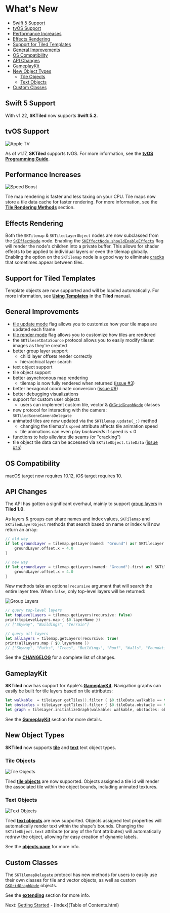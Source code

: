 # What's New
- [Swift 5 Support](#swift5-support)
- [tvOS Support](#tvos-support)
- [Performance Increases](#performance-increases)
- [Effects Rendering](#effects-rendering)
- [Support for Tiled Templates](#support-for-tiled-templates)
- [General Improvements](#general-improvements)
- [OS Compatibility](#os-compatibility)
- [API Changes](#api-changes)
- [GameplayKit](#gameplaykit)
- [New Object Types](#new-object-types)
    - [Tile Objects](#tile-objects)
    - [Text Objects](#text-objects)
- [Custom Classes](#custom-classes)



## Swift 5 Support

With v1.22, **SKTiled** now supports **Swift 5.2**.

## tvOS Support

![Apple TV][appletv-img]

As of v1.17, **SKTiled** supports tvOS. For more information, see the [**tvOS Programming Guide**][tvos-programming-url].


## Performance Increases

![Speed Boost][speed-boost-img]

Tile map rendering is faster and less taxing on your CPU. Tile maps now store a tile data cache for faster rendering. For more information, see the [**Tile Rendering Methods**][tile-rendering-methods-url] section.

## Effects Rendering

Both the `SKTilemap` & `SKTiledLayerObject` nodes are now subclassed from the [`SKEffectNode`][skeffectnode-url] node. Enabling the [`SKEffectNode.shouldEnableEffects`][skeffectnode-shouldenableeffects-url] flag will render the node's children into a private buffer. This allows for shader effects to be applied to individual layers or even the tilemap globally. Enabling the option on the `SKTilemap` node is a good way to eliminate [cracks][troubleshooting-tile-cracking-url] that sometimes appear between tiles.


## Support for Tiled Templates

Template objects are now supported and will be loaded automatically. For more information, see [**Using Templates**][templates-url] in the **Tiled** manual.


## General Improvements
- [tile update mode][tileupdatemode-url] flag allows you to customize how your tile maps are updated each frame
- [tile render mode][tilerendermode-url] flag allows you to customize how tiles are rendered
- the `SKTilesetDataSource` protocol allows you to easily modify tileset images as they're created
- better group layer support
    - child layer offsets render correctly
    - hierarchical layer search
- text object support
- tile object support
- better asynchronous map rendering
    - tilemap is now fully rendered when returned ([issue #3][issue3-url])
- better hexagonal coordinate conversion ([issue #9][issue9-url])
- better debugging visualizations
- support for custom user objects
    - users can implement custom tile, vector & [`GKGridGraphNode`][gkgridgraphnode-url] classes
- new protocol for interacting with the camera: `SKTiledSceneCameraDelegate`
- animated tiles are now updated via the `SKTilemap.update(_:)` method
    - changing the tilemap's `speed` attribute affects tile animation speed
    - tile animations can even play *backwards* if speed is < 0
- functions to help alleviate tile seams (or "cracking")
- tile object tile data can be accessed via `SKTileObject.tileData` ([issue #15][issue15-url])


## OS Compatibility

macOS target now requires 10.12, iOS target requires 10.


## API Changes

The API has gotten a significant overhaul, mainly to support [group layers][group-layers-url] in **Tiled 1.0**.

As layers & groups can share names and index values, `SKTilemap` and `SKTiledLayerObject` methods that search based on name or index will now return an array:

```swift
// old way
if let groundLayer = tilemap.getLayer(named: "Ground") as? SKTileLayer {
    groundLayer.offset.x = 4.0
}

// new way
if let groundLayer = tilemap.getLayers(named: "Ground").first as? SKTileLayer {
    groundLayer.offset.x = 4.0
}
```

New methods take an optional `recursive` argument that will search the entire layer tree. When `false`, only top-level layers will be returned:

![Group Layers](images/group-recursive.png)

```swift
// query top-level layers
let topLevelLayers = tilemap.getLayers(recursive: false)
print(topLevelLayers.map { $0.layerName })
// ["Skyway", "Buildings", "Terrain"]

// query all layers
let allLayers = tilemap.getLayers(recursive: true)
print(allLayers.map { $0.layerName })
// ["Skyway", "Paths", "Trees", "Buildings", "Roof", "Walls", "Foundation", "Terrain", "Ground", "Water"]
```


See the [**CHANGELOG**][sktiled-changelog-url] for a complete list of changes.



## GameplayKit

**SKTiled** now has support for Apple's [**GameplayKit**][gameplaykit-url]. Navigation graphs can easily be built for tile layers based on tile attributes:

```swift
let walkable  = tileLayer.getTiles().filter { $0.tileData.walkable == true }
let obstacles = tileLayer.getTiles().filter { $0.tileData.obstacle == true }
let graph = tileLayer.initializeGraph(walkable: walkable, obstacles: obstacles, diagonalsAllowed: false)!
```

See the [**GameplayKit**](gameplaykit.html) section for more details.


## New Object Types

**SKTiled** now supports [**tile**][tile-objects-url] and [**text**][text-objects-url] text object types.

### Tile Objects

![Tile Objects][tile-objects-gif]

Tiled [**tile objects**][tile-objects-url] are now supported. Objects assigned a tile id will render the associated tile within the object bounds, including animated textures.


### Text Objects


![Text Objects][text-objects-gif]

Tiled [**text objects**][text-objects-url] are now supported. Objects assigned text properties will automatically render text within the shape's bounds. Changing the `SKTileObject.text` attribute (or any of the font attributes) will automatically redraw the object, allowing for easy creation of dynamic labels.


See the [**objects page**](objects.html#tile-objects) for more info.

## Custom Classes

The `SKTilemapDelegate` protocol has new methods for users to easily use their own classes for tile and vector objects, as well as custom [`GKGridGraphNode`][gkgridgraphnode-url] objects.


See the [**extending**][extending-url] section for more info.

Next: [Getting Started](getting-started.html) - [Index](Table of Contents.html)

<!--- Tiled --->

[tiled-doc-url]:http://doc.mapeditor.org
[group-layers-url]:http://doc.mapeditor.org/manual/layers/#group-layers
[tile-objects-url]:http://doc.mapeditor.org/manual/objects/#insert-tile
[text-objects-url]:http://doc.mapeditor.org/manual/objects/#insert-text
[templates-url]: https://doc.mapeditor.org/en/stable/manual/using-templates/

<!--- Documentation --->

[sktiled-doc-url]:https://mfessenden.github.io/SKTiled
[sktiled-changelog-url]:https://github.com/mfessenden/SKTiled/blob/master/CHANGELOG.md
[troubleshooting-tile-cracking-url]:troubleshooting.html#tile-cracking
[appletv-img]:images/appletv.png
[speed-boost-img]:images/speed-boost.png

[issue3-url]:https://github.com/mfessenden/SKTiled/issues/3
[issue9-url]:https://github.com/mfessenden/SKTiled/issues/9
[issue15-url]:https://github.com/mfessenden/SKTiled/issues/15
[extending-url]:extending.html
[tile-objects-gif]:images/tile-objects.gif
[text-objects-gif]:images/text-objects.gif
[tilerendermode-url]:working-with-tiles.html#tile-render-mode
[tileupdatemode-url]:working-with-maps.html#rendering-tiles
[tile-rendering-methods-url]:working-with-maps.html#tile-rendering-methods
<!--- Apple --->

[spritekit-url]:https://developer.apple.com/documentation/spritekit
[sknode-url]:https://developer.apple.com/documentation/spritekit/sknode
[skspritenode-url]:https://developer.apple.com/documentation/spritekit/skspritenode
[skscene-url]:https://developer.apple.com/documentation/spritekit/skscene
[gameplaykit-url]:https://developer.apple.com/documentation/gameplaykit
[gkgridgraph-url]:https://developer.apple.com/documentation/gameplaykit/gkgridgraph
[gkgridgraphnode-url]:https://developer.apple.com/documentation/gameplaykit/gkgridgraphnode
[skeffectnode-url]:https://developer.apple.com/documentation/spritekit/skeffectnode
[skeffectnode-shouldenableeffects-url]:https://developer.apple.com/documentation/spritekit/skeffectnode/1459385-shouldenableeffects
[tvos-programming-url]:https://developer.apple.com/library/archive/documentation/General/Conceptual/AppleTV_PG/index.html
